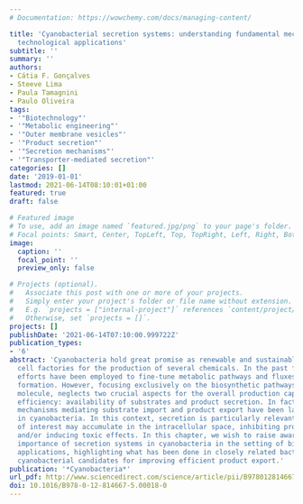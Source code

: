 ```yaml
---
# Documentation: https://wowchemy.com/docs/managing-content/

title: 'Cyanobacterial secretion systems: understanding fundamental mechanisms toward
  technological applications'
subtitle: ''
summary: ''
authors:
- Cátia F. Gonçalves
- Steeve Lima
- Paula Tamagnini
- Paulo Oliveira
tags:
- '"Biotechnology"'
- '"Metabolic engineering"'
- '"Outer membrane vesicles"'
- '"Product secretion"'
- '"Secretion mechanisms"'
- '"Transporter-mediated secretion"'
categories: []
date: '2019-01-01'
lastmod: 2021-06-14T08:10:01+01:00
featured: true
draft: false

# Featured image
# To use, add an image named `featured.jpg/png` to your page's folder.
# Focal points: Smart, Center, TopLeft, Top, TopRight, Left, Right, BottomLeft, Bottom, BottomRight.
image:
  caption: ''
  focal_point: ''
  preview_only: false

# Projects (optional).
#   Associate this post with one or more of your projects.
#   Simply enter your project's folder or file name without extension.
#   E.g. `projects = ["internal-project"]` references `content/project/deep-learning/index.md`.
#   Otherwise, set `projects = []`.
projects: []
publishDate: '2021-06-14T07:10:00.999722Z'
publication_types:
- '6'
abstract: 'Cyanobacteria hold great promise as renewable and sustainable microbial
  cell factories for the production of several chemicals. In the past few years, great
  efforts have been employed to fine-tune metabolic pathways and fluxes toward product
  formation. However, focusing exclusively on the biosynthetic pathways of the target
  molecule, neglects two crucial aspects for the overall production capacity and process
  efficiency: availability of substrates and product secretion. In fact, the molecular
  mechanisms mediating substrate import and product export have been largely overlooked
  in cyanobacteria. In this context, secretion is particularly relevant, as compounds
  of interest may accumulate in the intracellular space, inhibiting production pathways
  and/or inducing toxic effects. In this chapter, we wish to raise awareness of the
  importance of secretion systems in cyanobacteria in the setting of biotechnological
  applications, highlighting what has been done in closely related bacteria, and identifying
  cyanobacterial candidates for improving efficient product export.'
publication: '*Cyanobacteria*'
url_pdf: http://www.sciencedirect.com/science/article/pii/B9780128146675000180
doi: 10.1016/B978-0-12-814667-5.00018-0
---
```

